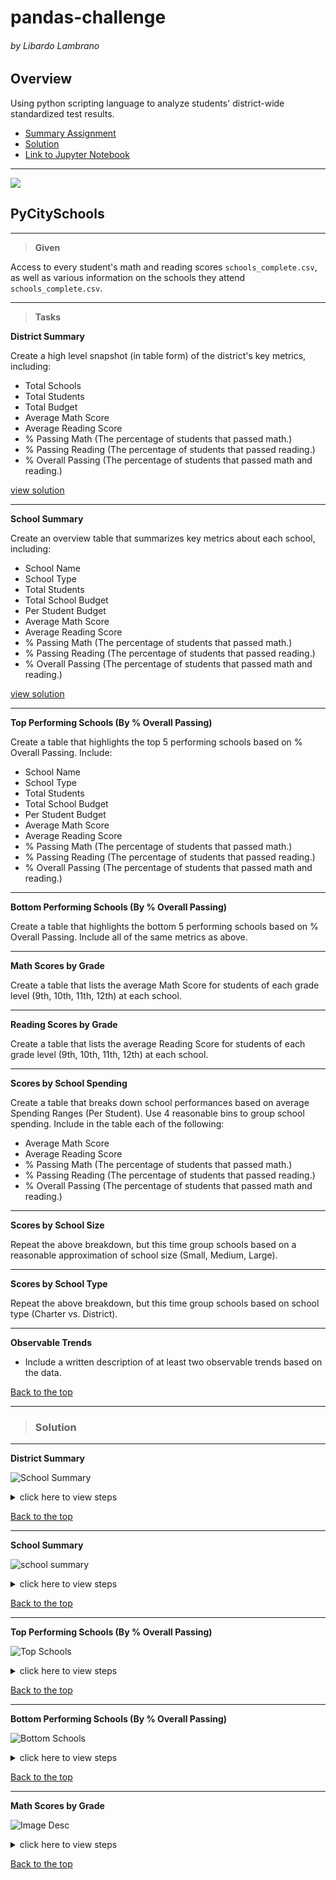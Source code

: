 # pandas-challenge
###### by Libardo Lambrano

## Overview <a name="top"></a>

Using python scripting language to analyze students' district-wide standardized test results.

* [Summary Assignment](#pycityschools)
* [Solution](#solution)
* [Link to Jupyter Notebook](PyCitySchools/standarized-test-results.ipynb)

---
![](/Images/education.png)
## PyCitySchools 

---
> **Given**

Access to every student's math and reading scores `schools_complete.csv`, as well as various information on the schools they attend `schools_complete.csv`. 

---
> **Tasks**

**District Summary**

Create a high level snapshot (in table form) of the district's key metrics, including:

* Total Schools
* Total Students
* Total Budget
* Average Math Score
* Average Reading Score
* % Passing Math (The percentage of students that passed math.)
* % Passing Reading (The percentage of students that passed reading.)
* % Overall Passing (The percentage of students that passed math and reading.)

[view solution](#summary_district)

---
**School Summary**

Create an overview table that summarizes key metrics about each school, including:

* School Name
* School Type
* Total Students
* Total School Budget
* Per Student Budget
* Average Math Score
* Average Reading Score
* % Passing Math (The percentage of students that passed math.)
* % Passing Reading (The percentage of students that passed reading.)
* % Overall Passing (The percentage of students that passed math and reading.)

[view solution](#school_summary)

---
**Top Performing Schools (By % Overall Passing)**

Create a table that highlights the top 5 performing schools based on % Overall Passing. Include:
* School Name
* School Type
* Total Students
* Total School Budget
* Per Student Budget
* Average Math Score
* Average Reading Score
* % Passing Math (The percentage of students that passed math.)
* % Passing Reading (The percentage of students that passed reading.)
* % Overall Passing (The percentage of students that passed math and reading.)

---
**Bottom Performing Schools (By % Overall Passing)**

Create a table that highlights the bottom 5 performing schools based on % Overall Passing. Include all of the same metrics as above.

---
**Math Scores by Grade** 

Create a table that lists the average Math Score for students of each grade level (9th, 10th, 11th, 12th) at each school.

---
**Reading Scores by Grade**

Create a table that lists the average Reading Score for students of each grade level (9th, 10th, 11th, 12th) at each school.

---
**Scores by School Spending**

Create a table that breaks down school performances based on average Spending Ranges (Per Student). Use 4 reasonable bins to group school spending. Include in the table each of the following:

* Average Math Score
* Average Reading Score
* % Passing Math (The percentage of students that passed math.)
* % Passing Reading (The percentage of students that passed reading.)
* % Overall Passing (The percentage of students that passed math and reading.)

---
**Scores by School Size**

Repeat the above breakdown, but this time group schools based on a reasonable approximation of school size (Small, Medium, Large).

---
**Scores by School Type**

Repeat the above breakdown, but this time group schools based on school type (Charter vs. District).

---
**Observable Trends**

* Include a written description of at least two observable trends based on the data.

[Back to the top](#top)

---
> ### Solution 
---
<a name="summary_district"></a>
**District Summary** 

![School Summary](Images/01_district_summary.png)

<details><summary>click here to view steps</summary>

1. Import modules, read source files

    ```
    schools_data_path = "../Resources/schools_complete.csv"
    students_data_path = "../Resources/students_complete.csv"
    schools_df = pd.read_csv(schools_data_path)
    students_df = pd.read_csv(students_data_path)
    ```

2. Combine datasets

    ```
    school_students_df = pd.merge(students_df, schools_df, how='left', on=['school_name', 'school_name'])
    school_students_df
    ```

![Files Combined](Images/01a_combined_files.png)

3. Calculate totals, averages, and % passing scores

    ```
    # Finding total schools 
    schools_count = len(school_students_df['school_name'].unique())

    # finding total students
    students_count = len(school_students_df['student_name'])

    # finding total budget
    total_budget = sum(school_students_df['budget'].unique())

    # finding average math score
    ave_math_score = (school_students_df['math_score'].mean())

    # finding average reading score
    ave_reading_score = (school_students_df['reading_score'].mean())

    # finding % passing math
    num_passing_math = school_students_df.loc[school_students_df['math_score'] >=70]['math_score'].count()
    per_passing_math = num_passing_math/students_count
    per_passing_math

    # finding % passing reading 
    num_passing_reading = school_students_df.loc[school_students_df['reading_score'] >=70]['reading_score'].count()
    per_passing_reading = num_passing_reading/students_count

    # finding overal passing 
    overall_passing = school_students_df[(school_students_df['reading_score'] >= 70) & (school_students_df['math_score'] >= 70)]['student_name'].count()/students_count
    ```
4. Assign values to dataframe and apply format to the numbers

    ```
    summary_df = pd.DataFrame({
                            'Total Schools': [schools_count],
                            'Total Students': [students_count],
                            'Total Budget': [total_budget],
                            'Average Math Score': [ave_math_score],
                            'Average Reading Score': [ave_reading_score],
                            '% Passing Math': [per_passing_math],
                            '% Passing Reading': [per_passing_reading],
                            'Overall Passing': [overall_passing]
                            })

    summary_df.style.format({'Total Schools':'{:,}', 
                            'Total Students':'{:,}',
                            'Total Budget':'${:,}', 
                            'Average Math Score':'{:.1f}', 
                            'Average Reading Score':'{:.1f}', 
                            '% Passing Math':'{:.1%}', 
                            '% Passing Reading':'{:.1%}', 
                            'Overall Passing':'{:.1%}'})

    summary_df
    ```

[Back to District Summary solution](#summary_district)
</details>

[Back to the top](#top)

---
<a name="school_summary"></a>
**School Summary**

![school summary](Images/02_school_summary.png)

<details><summary>click here to view steps</summary>

1. Group data by school
    
    ```
    sc_school = school_students_df.set_index('school_name').groupby(['school_name'])
    ```

2. Calculate totals, averages, and % passing scores

    ```
    # school Name
    sc_school = school_students_df.set_index('school_name').groupby(['school_name'])

    # school type
    sc_type = schools_df.set_index('school_name')['type']

    # Total Students
    sc_students = sc_school['Student ID'].count()

    # Total School Budget
    sc_budget = schools_df.set_index('school_name')['budget']

    # Per Student Budget
    st_budget = schools_df.set_index('school_name')['budget']/schools_df.set_index('school_name')['size']

    # Average Math Score
    avg_math = sc_school['math_score'].mean()

    # Average Reading Score
    avg_read = sc_school['reading_score'].mean()

    # % Passing Math
    pass_math = school_students_df[school_students_df['math_score'] >= 70].groupby('school_name')['Student ID'].count()/sc_students 

    # % Passing Reading
    pass_read = school_students_df[school_students_df['reading_score'] >= 70].groupby('school_name')['Student ID'].count()/sc_students

    # % Overall Passing (The percentage of students that passed math and reading.)
    overall = school_students_df[(school_students_df['reading_score'] >= 70) & (school_students_df['math_score'] >= 70)].groupby('school_name')['Student ID'].count()/sc_students

3. Assign values to dataframe

    ```
    summary_sc = pd.DataFrame({
        'School Type': sc_type, 
        'Total Students' : sc_students,
        'Total School Budget': sc_budget,
        'Per Student Budget' : st_budget,
        'Average Math Score': avg_math,
        'Average Reading Score' : avg_read,
        '% Passing Math': pass_math,
        '% Passing Reading': pass_read,
        'Overall Passing Rate': overall
    })
    ```

4. Format numbers 

    ```
    summary_sc.style.format({'Total Students': '{:,}',
                           'Total School Budget': '${:,}', 
                           'Per Student Budget': '${:.0f}', 
                           'Average Math Score': '{:.1f}', 
                           'Average Reading Score': '{:.1f}', 
                           'Total School Budget': '${:,}', 
                           '% Passing Math': '{:.1%}', 
                           '% Passing Reading': '{:.1%}', 
                           'Overall Passing Rate': '{:.1%}'})

    summary_sc
    ```

[Back to School Summary solution](#school_summary)
</details>

[Back to the top](#top)

---
<a name="top_schools"></a>
**Top Performing Schools (By % Overall Passing)**

![Top Schools](Images/03_top_schools.png)

<details><summary>click here to view steps</summary>

1. Get top schools by `overall passing rate`
    
    ```
    top_5 = summary_sc.sort_values('Overall Passing Rate', ascending = False)
    ```

2. Format dataframe numbers 
    ```
    top_5.head(5).style.format({'Total Students': '{:,}',
                           'Total School Budget': '${:,}', 
                           'Per Student Budget': '${:.0f}', 
                           'Average Math Score': '{:.1f}', 
                           'Average Reading Score': '{:.1f}', 
                           'Total School Budget': '${:,}', 
                           '% Passing Math': '{:.1%}', 
                           '% Passing Reading': '{:.1%}', 
                           'Overall Passing Rate': '{:.1%}'})
    ```
 
[Back to 'Top Performing Schools' solution)](#top_schools)
</details>

[Back to the top](#top)

---
<a name="bottom_schools"></a>
**Bottom Performing Schools (By % Overall Passing)**

![Bottom Schools](Images/04_bottom_schools.png)

<details><summary>click here to view steps</summary>

1. Get bottom schools by `overall passing rate`

    ```
    bottom_5 = summary_sc.sort_values('Overall Passing Rate', ascending = True)
    ```

2. Format dataframe numbers 

    ```bottom_5.head(5).style.format({'Total Students': '{:,}',
                           'Total School Budget': '${:,}', 
                           'Per Student Budget': '${:.0f}', 
                           'Average Math Score': '{:.1f}', 
                           'Average Reading Score': '{:.1f}', 
                           'Total School Budget': '${:,}', 
                           '% Passing Math': '{:.1%}', 
                           '% Passing Reading': '{:.1%}', 
                           'Overall Passing Rate': '{:.1%}'})
    ```

[Back to 'Bottom Performing Schools' solution](#bottom_schools)
</details>

[Back to the top](#top)

---
<a name="math_scores_by_grade"></a>
**Math Scores by Grade**

![Image Desc](Images/05_math_scores_by_grade.png)

<details><summary>click here to view steps</summary>

1. Calculate average of math scores by grade 

    ```
    ninth_math = students_df.loc[students_df['grade'] == '9th'].groupby('school_name')['math_score'].mean()
    tenth_math = students_df.loc[students_df['grade'] == '10th'].groupby('school_name')['math_score'].mean()
    eleventh_math = students_df.loc[students_df['grade'] == '11th'].groupby('school_name')['math_score'].mean()
    twelfth_math = students_df.loc[students_df['grade'] == '12th'].groupby('school_name')['math_score'].mean()

    math_scores = pd.DataFrame({
            '9th': ninth_math,
            '10th': tenth_math,
            '11th': eleventh_math,
            '12th': twelfth_math
    })
    ```

2. Assign values to dataframe and set index to `school name`
    ```
    math_scores = math_scores[['9th', '10th', '11th', '12th']]
    math_scores.index.name = "school_name"
    ```

3. Format numbers 
    ```
    math_scores.style.format({'9th': '{:.1f}', 
                          "10th": '{:.1f}', 
                          "11th": "{:.1f}", 
                          "12th": "{:.1f}"})
    ```
 
[Back to 'Math Scores by Grade' solution](#math_scores_by_grade)
</details>

[Back to the top](#top)


